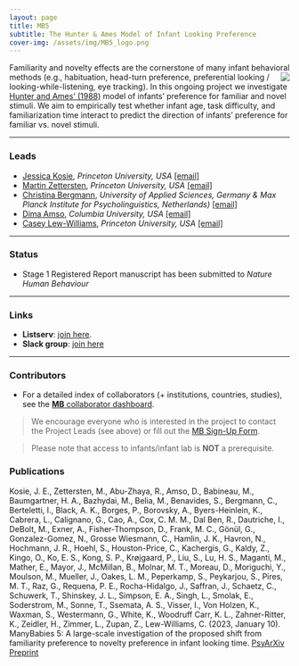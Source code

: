 ```yaml
---
layout: page
title: MB5
subtitle: The Hunter & Ames Model of Infant Looking Preference
cover-img: /assets/img/MB5_logo.png
---
```


<!--
To-do:
- replace image placeholders.
- add collaborators map.
-->

Familiarity and novelty effects are the cornerstone of many infant behavioral methods <img style="float: right;" src="/assets/img/infant_in_lab_300px.png"> (e.g., habituation, head-turn preference, preferential looking / looking-while-listening, eye tracking). In this ongoing project we investigate [Hunter and Ames’ (1988)](https://psycnet.apa.org/record/1988-98065-003) model of infants’ preference for familiar and novel stimuli. We aim to empirically test whether infant age, task difficulty, and familiarization time interact to predict the direction of infants’ preference for familiar vs. novel stimuli.


***
### Leads
* [Jessica Kosie](https://jkosie.github.io/), *Princeton University, USA* [[email]](mailto:jkosie@princeton.edu)
* [Martin Zettersten](https://mzettersten.github.io/), *Princeton University, USA* [[email]](mailto:martincz@princeton.edu)
* [Christina Bergmann](https://www.mpi.nl/people/bergmann-christina), *University of Applied Sciences, Germany & Max Planck Institute for Psycholinguistics, Netherlands)* [[email]](mailto:chbergma@uni-osnabrueck.de)
* [Dima Amso](https://psychology.columbia.edu/content/dima-amso), *Columbia University, USA* [[email]](mailto:da2959@columbia.edu)
* [Casey Lew-Williams](https://psych.princeton.edu/person/casey-lew-williams), *Princeton University, USA* [[email]](mailto:caseylw@princeton.edu)


***
### Status
* Stage 1 Registered Report manuscript has been submitted to *Nature Human Behaviour*


***
### Links
* **Listserv**: [join here](https://mailman.stanford.edu/mailman/listinfo/manybabies5).
* **Slack group**: [join here](https://join.slack.com/t/manybabies5/shared_invite/zt-qml7l90w-drHG7nZBJtXEAtAGAvP8~g)


***
### Contributors
* For a detailed index of collaborators (+ institutions, countries, studies), see the [**MB** collaborator dashboard](https://manybabies.shinyapps.io/shiny_mb_map/).

> We encourage everyone who is interested in the project to contact the Project Leads (see above) or fill out the [MB Sign-Up Form]({{site.baseurl}}/get_involved/).

> Please note that access to infants/infant lab is **NOT** a prerequisite.


### Publications
Kosie, J. E., Zettersten, M., Abu-Zhaya, R., Amso, D., Babineau, M., Baumgartner, H. A., Bazhydai, M., Belia, M., Benavides, S., Bergmann, C., Berteletti, I., Black, A. K., Borges, P., Borovsky, A., Byers-Heinlein, K., Cabrera, L., Calignano, G., Cao, A., Cox, C. M. M., Dal Ben, R., Dautriche, I., DeBolt, M., Exner, A., Fisher-Thompson, D., Frank, M. C., Gönül, G., Gonzalez-Gomez, N., Grosse Wiesmann, C., Hamlin, J. K., Havron, N., Hochmann, J. R., Hoehl, S., Houston-Price, C., Kachergis, G., Kaldy, Z., Kingo, O., Ko, E. S., Kong, S. P., Krøjgaard, P., Liu, S., Lu, H. S., Maganti, M., Mather, E., Mayor, J., McMillan, B., Molnar, M. T., Moreau, D., Moriguchi, Y., Moulson, M., Mueller, J., Oakes, L. M., Peperkamp, S., Peykarjou, S., Pires, M. T., Raz, G., Requena, P. E., Rocha-Hidalgo, J., Saffran, J., Schaetz, C., Schuwerk, T., Shinskey, J. L., Simpson, E. A., Singh, L., Smolak, E., Soderstrom, M., Sonne, T., Ssemata, A. S., Visser, I., Von Holzen, K., Waxman, S., Westermann, G., White, K., Woodruff Carr, K. L., Zahner-Ritter, K., Zeidler, H., Zimmer, L., Zupan, Z., Lew-Williams, C. (2023, January 10). ManyBabies 5: A large-scale investigation of the proposed shift from familiarity preference to novelty preference in infant looking time. [PsyArXiv Preprint](https://doi.org/10.31234/osf.io/ck3vd)

